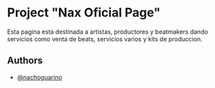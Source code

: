 
# Project "Nax Oficial Page"

Esta pagina esta destinada a artistas, productores y beatmakers dando servicios como venta de beats, servicios varios y kits de produccion.


## Authors

- [@nachoguarino](https://www.github.com/nachoguarino)





